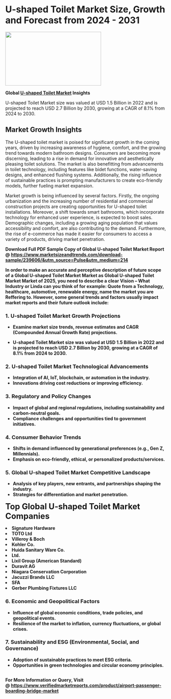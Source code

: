 <H1>U-shaped Toilet Market Size, Growth and Forecast from 2024 - 2031</H1><img class="aligncenter size-medium wp-image-584254" src="https://thirdeyenews.in/wp-content/uploads/2024/09/Global-Market-Research-300x168.jpeg" alt="" width="300" height="168" /><p><strong>Global&nbsp;<a href="https://www.marketsizeandtrends.com/download-sample/239606/&amp;utm_source=Pulse&amp;utm_medium=214">U-shaped Toilet Market</a> Insights</strong></p><p>U-shaped Toilet Market size was valued at USD 1.5 Billion in 2022 and is projected to reach USD 2.7 Billion by 2030, growing at a CAGR of 8.1% from 2024 to 2030.</p><p><h2>Market Growth Insights</h2> <p>The U-shaped toilet market is poised for significant growth in the coming years, driven by increasing awareness of hygiene, comfort, and the growing trend towards modern bathroom designs. Consumers are becoming more discerning, leading to a rise in demand for innovative and aesthetically pleasing toilet solutions. The market is also benefitting from advancements in toilet technology, including features like bidet functions, water-saving designs, and enhanced flushing systems. Additionally, the rising influence of sustainable practices is prompting manufacturers to create eco-friendly models, further fueling market expansion.</p> <p><strong></strong></p> <p>Market growth is being influenced by several factors. Firstly, the ongoing urbanization and the increasing number of residential and commercial construction projects are creating opportunities for U-shaped toilet installations. Moreover, a shift towards smart bathrooms, which incorporate technology for enhanced user experience, is expected to boost sales. Demographic changes, including a growing aging population that values accessibility and comfort, are also contributing to the demand. Furthermore, the rise of e-commerce has made it easier for consumers to access a variety of products, driving market penetration.</p> <p><strong></p><p><span class=""><strong>Download Full PDF Sample Copy of Global U-shaped Toilet Market Report</strong> @ <a href="https://www.marketsizeandtrends.com/download-sample/239606/&amp;utm_source=Pulse&amp;utm_medium=214" target="_blank">https://www.marketsizeandtrends.com/download-sample/239606/&amp;utm_source=Pulse&amp;utm_medium=214</a></span></p><p>In order to make an accurate and perceptive description of future scope of a Global&nbsp;U-shaped Toilet Market Market as Global&nbsp;U-shaped Toilet Market Market of 2025, you need to describe a clear Vision &ndash; What Industry or Linda can you think of for example: Quote from a Technology, healthcare, automotive, renewable energy, name the market you are Reffering to. However, some general trends and factors usually impact market reports and their future outlook include:</p><h3>1.&nbsp;<strong>U-shaped Toilet Market Growth Projections</strong></h3><ul><li>Examine market size trends, revenue estimates and CAGR (Compounded Annual Growth Rate) projections.</li><li><p>U-shaped Toilet Market size was valued at USD 1.5 Billion in 2022 and is projected to reach USD 2.7 Billion by 2030, growing at a CAGR of 8.1% from 2024 to 2030.</p></li></ul><h3>2.&nbsp;<strong>U-shaped Toilet Market Technological Advancements</strong></h3><ul><li>Integration of AI, IoT, blockchain, or automation in the industry.</li><li>Innovations driving cost reductions or improving efficiency.</li></ul><h3>3.&nbsp;<strong>Regulatory and Policy Changes</strong></h3><ul><li>Impact of global and regional regulations, including sustainability and carbon-neutral goals.</li><li>Compliance challenges and opportunities tied to government initiatives.</li></ul><h3>4.&nbsp;<strong>Consumer Behavior Trends</strong></h3><ul><li>Shifts in demand influenced by generational preferences (e.g., Gen Z, Millennials).</li><li>Emphasis on eco-friendly, ethical, or personalized products/services.</li></ul><h3>5.&nbsp;<strong>Global U-shaped Toilet Market Competitive Landscape</strong></h3><ul><li>Analysis of key players, new entrants, and partnerships shaping the industry.</li><li>Strategies for differentiation and market penetration.</li></ul><p data-pm-slice="1 1 []"><span style="color: inherit; font-family: inherit; font-size: 25px;">Top Global U-shaped Toilet Market Companies</span></p><div class="" data-test-id=""><p><li>Signature Hardware</li><li> TOTO Ltd</li><li> Villeroy & Boch</li><li> Kohler Co.</li><li> Huida Sanitary Ware Co.</li><li> Ltd.</li><li> Lixil Group (American Standard)</li><li> Duravit AG</li><li> Niagara Conservation Corporation</li><li> Jacuzzi Brands LLC</li><li> SFA</li><li> Gerber Plumbing Fixtures LLC</li></p></div><h3>6.&nbsp;<strong>Economic and Geopolitical Factors</strong></h3><ul><li>Influence of global economic conditions, trade policies, and geopolitical events.</li><li>Resilience of the market to inflation, currency fluctuations, or global crises.</li></ul><h3>7.&nbsp;<strong>Sustainability and ESG (Environmental, Social, and Governance)</strong></h3><ul><li>Adoption of sustainable practices to meet ESG criteria.</li><li>Opportunities in green technologies and circular economy principles.</li></ul><h2><strong style="font-size: 14px;">For More Information or Query, Visit @&nbsp;</strong><a style="background-color: #ffffff; font-size: 14px;" href="https://www.marketsizeandtrends.com/report/u-shaped-toilet-market/" target="_blank">https://www.verifiedmarketreports.com/product/airport-passenger-boarding-bridge-market</a></h2>

